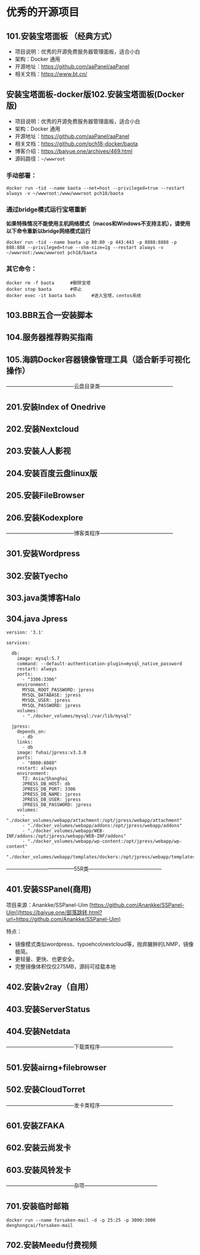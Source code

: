 # 优秀的开源项目

## 101.安装宝塔面板 （经典方式）

- 项目说明：优秀的开源免费服务器管理面板，适合小白
- 架构：Docker 通用
- 开源地址：https://github.com/aaPanel/aaPanel
- 相关文档：https://www.bt.cn/

## 安装宝塔面板-docker版102.安装宝塔面板(Docker版)

- 项目说明：优秀的开源免费服务器管理面板，适合小白
- 架构：Docker 通用
- 开源地址：https://github.com/aaPanel/aaPanel
- 相关文档：https://github.com/pch18-docker/baota
- 博客介绍：https://baiyue.one/archives/469.html
- 源码路径：`~/wwwroot`

### 手动部署：

```text
docker run -tid --name baota --net=host --privileged=true --restart always -v ~/wwwroot:/www/wwwroot pch18/baota
```

### 通过bridge模式运行宝塔重新

**如果特殊情况不能使用主机网络模式（macos和Windows不支持主机），请使用以下命令重新以bridge网络模式运行**

```
docker run -tid --name baota -p 80:80 -p 443:443 -p 8888:8888 -p 888:888 --privileged=true --shm-size=1g --restart always -v ~/wwwroot:/www/wwwroot pch18/baota
```



### 其它命令：

```text
docker rm -f baota		#删除宝塔
docker stop baota		#停止
docker exec -it baota bash 		#进入宝塔，centos系统
```

## 103.BBR五合一安装脚本

## 104.服务器推荐购买指南

## 105.海鸥Docker容器镜像管理工具（适合新手可视化操作）

—————————————云盘目录类——————————————

## 201.安装Index of Onedrive

## 202.安装Nextcloud

## 203.安装人人影视

## 204.安装百度云盘linux版

## 205.安装FileBrowser

## 206.安装Kodexplore

—————————————博客类程序——————————————

## 301.安装Wordpress

## 302.安装Tyecho

## 303.java类博客Halo

## 304.java Jpress

```
version: '3.1'

services:

  db:
    image: mysql:5.7
    command: --default-authentication-plugin=mysql_native_password
    restart: always
    ports:
      - "3306:3306"
    environment:
      MYSQL_ROOT_PASSWORD: jpress
      MYSQL_DATABASE: jpress
      MYSQL_USER: jpress
      MYSQL_PASSWORD: jpress
    volumes:
      - "./docker_volumes/mysql:/var/lib/mysql"

  jpress:
    depends_on:
      - db
    links:
      - db
    image: fuhai/jpress:v3.3.0
    ports:
      - "8080:8080"
    restart: always
    environment:
      TZ: Asia/Shanghai
      JPRESS_DB_HOST: db
      JPRESS_DB_PORT: 3306
      JPRESS_DB_NAME: jpress
      JPRESS_DB_USER: jpress
      JPRESS_DB_PASSWORD: jpress
    volumes:
      - "./docker_volumes/webapp/attachment:/opt/jpress/webapp/attachment"
      - "./docker_volumes/webapp/addons:/opt/jpress/webapp/addons"
      - "./docker_volumes/webapp/WEB-INF/addons:/opt/jpress/webapp/WEB-INF/addons"
      - "./docker_volumes/webapp/wp-content:/opt/jpress/webapp/wp-content"
      - "./docker_volumes/webapp/templates/dockers:/opt/jpress/webapp/templates/dockers"

```



—————————————55R类——————————————

## 401.安装SSPanel(商用)

项目来源：Anankke/SSPanel-Uim [https://github.com/Anankke/SSPanel-Uim](https://baiyue.one/部落跳转.html?url=https://github.com/Anankke/SSPanel-Uim)

特点：

- 镜像模式类似wordpress、typoehco\nextcloud等，抛弃臃肿的LNMP，镜像极简。
- 更轻量、更快、也更安全。
- 完整镜像体积仅仅275MB，源码可挂载本地

## 402.安装v2ray（自用）

## 403.安装ServerStatus

## 404.安装Netdata

—————————————下载类程序——————————————

## 501.安装airng+filebrowser

## 502.安装CloudTorret

—————————————发卡类程序——————————————

## 601.安装ZFAKA

## 602.安装云尚发卡

## 603.安装风铃发卡

—————————————杂项——————————————

## 701.安装临时邮箱

```
docker run --name forsaken-mail -d -p 25:25 -p 3000:3000 denghongcai/forsaken-mail
```



## 702.安装Meedu付费视频